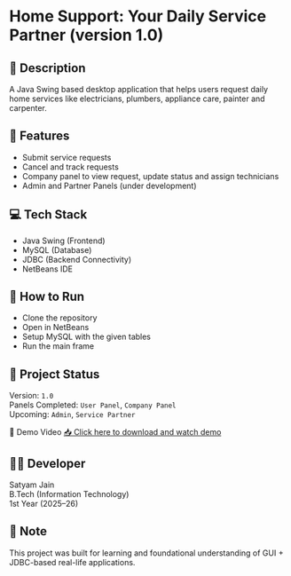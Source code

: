 # Home Support: Your Daily Service Partner (version 1.0)

## 📝 Description
A Java Swing based desktop application that helps users request daily home services like electricians, plumbers, appliance care, painter and carpenter.

## 🚀 Features
- Submit service requests
- Cancel and track requests
- Company panel to view request, update status and  assign technicians
- Admin and Partner Panels (under development)

## 💻 Tech Stack
- Java Swing (Frontend)
- MySQL (Database)
- JDBC (Backend Connectivity)
- NetBeans IDE

## 🔧 How to Run
- Clone the repository
- Open in NetBeans
- Setup MySQL with the given tables
- Run the main frame

## 📁 Project Status
Version: `1.0`  
Panels Completed: `User Panel`, `Company Panel`  
Upcoming: `Admin`, `Service Partner`

🎥 Demo Video
[📥 Click here to download and watch demo](Home%20Support%20Version%201.0%20demo.mp4)

## 👨‍💻 Developer
Satyam Jain  
B.Tech (Information Technology)  
1st Year (2025–26)

## 🧠 Note
This project was built for learning and foundational understanding of GUI + JDBC-based real-life applications.

